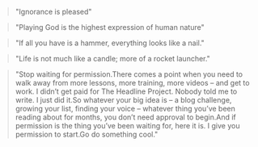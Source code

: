 >"Ignorance is pleased" 

>"Playing God is  the highest expression of human nature"

>"If all you have is a hammer, everything looks like a nail." 


>"Life is not much like a candle; more of a rocket launcher."

>"Stop waiting for permission.There comes a point when you need to walk away from more lessons, more training, more videos – and get to work. I didn’t get paid for The Headline Project. Nobody told me to write. I just did it.So whatever your big idea is – a blog challenge, growing your list, finding your voice – whatever thing you’ve been reading about for months, you don’t need approval to begin.And if permission is the thing you’ve been waiting for, here it is. I give you permission to start.Go do something cool."